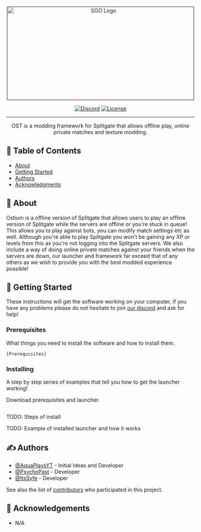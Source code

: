 <p align="center">
  <a href="" rel="noopener">
 <img width=500px height=250px src="https://github.com/AquaPlaysYT/Ostium/blob/main/logo.png" alt="SGO Logo"></a>
</p>

<div align="center">

[![Discord](https://img.shields.io/badge/Discord-7289DA?style=flat&logo=discord&logoColor=white)](https://discord.gg/R9UHJ4M9QW)
[![License](https://img.shields.io/badge/license-GPL3-blue.svg?style=flat)](/LICENSE)

</div>

---

<p align="center"> OST is a modding framework for Splitgate that allows offline play, online private matches and texture modding.
    <br> 
</p>

## 📝 Table of Contents

- [About](#about)
- [Getting Started](#getting_started)
- [Authors](#authors)
- [Acknowledgments](#acknowledgement)

## 🧐 About <a name = "about"></a>

Ostium is a offline version of Splitgate that allows users to play an offline version of Splitgate while the servers are offline or you're stuck in queue! This allows you to play against bots, you can modify match settings etc as well. Although you're able to play Splitgate you won't be gaining any XP or levels from this as you're not logging into the Splitgate servers. We also include a way of doing online private matches against your friends when the servers are down, our launcher and framework far exceed that of any others as we wish to provide you with the best modded experience possible!

## 🏁 Getting Started <a name = "getting_started"></a>

These instructions will get the software working on your computer, if you have any problems please do not hesitate to join [our discord](https://discord.gg/R9UHJ4M9QW) and ask for help!

### Prerequisites

What things you need to install the software and how to install them.

```
[Prerequisites]
```

### Installing

A step by step series of examples that tell you how to get the launcher working!

Download prerequisites and launcher.

```
```

TODO: Steps of install

TODO: Example of installed launcher and how it works

## ✍️ Authors <a name = "authors"></a>

- [@AquaPlaysYT](https://github.com/AquaPlaysYT) - Initial Ideas and Developer
- [@PsychoPast](https://github.com/PsychoPast) - Developer
- [@ItsSyfe](https://github.com/ItsSyfe) - Developer

See also the list of [contributors](https://github.com/AquaPlaysYT/Ostium/contributors) who participated in this project.

## 🎉 Acknowledgements <a name = "acknowledgement"></a>

- N/A